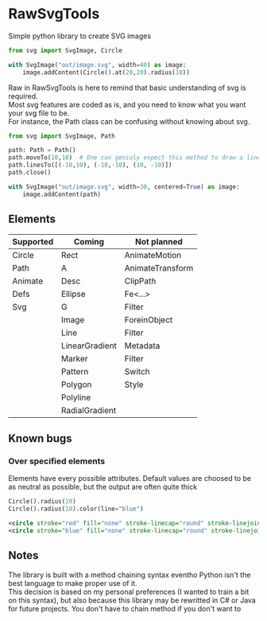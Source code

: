 # RawSvgTools

Simple python library to create SVG images

```python
from svg import SvgImage, Circle

with SvgImage("out/image.svg", width=40) as image:
    image.addContent(Circle().at(20,20).radius(10))
```

Raw in RawSvgTools is here to remind that basic understanding of svg is required. \
Most svg features are coded as is, and you need to know what you want your svg file to be. \
For instance, the Path class can be confusing without knowing about svg.

```python
from svg import SvgImage, Path

path: Path = Path()
path.moveTo(10,10)  # One can geniuly expect this method to draw a line from 0,0 to 10,10
path.linesTo([(-10,10), (-10,-10), (10, -10)])
path.close()

with SvgImage("out/image.svg", width=30, centered=True) as image:
    image.addContent(path)
```

## Elements

| Supported | Coming         | Not planned      |
|-----------|----------------|------------------|
| Circle    | Rect           | AnimateMotion    |
| Path      | A              | AnimateTransform |
| Animate   | Desc           | ClipPath         |
| Defs      | Ellipse        | Fe<...>          |
| Svg       | G              | Filter           |
|           | Image          | ForeinObject     |
|           | Line           | Filter           |
|           | LinearGradient | Metadata         |
|           | Marker         | Filter           |
|           | Pattern        | Switch           |
|           | Polygon        | Style            |
|           | Polyline       |                  |
|           | RadialGradient |                  |

## Known bugs
### Over specified elements
Elements have every possible attributes. Default values are choosed to be as neutral as possible, but the output are often quite thick
```python
Circle().radius(10)
Circle().radius(10).color(line="blue")
```
```svg
<circle stroke="red" fill="none" stroke-linecap="round" stroke-linejoin="round" stroke-width="1" cx="0" cy="0" r="10"/>
<circle stroke="blue" fill="none" stroke-linecap="round" stroke-linejoin="round" stroke-width="1" cx="0" cy="0" r="10"/>
```


## Notes
The library is built with a method chaining syntax eventho Python isn't the best language to make proper use of it. \
This decision is based on my personal preferences (I wanted to train a bit on this syntax), but also because this library may be rewritted in C# or Java for future projects. You don't have to chain method if you don't want to